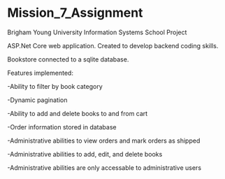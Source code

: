 # Mission_7_Assignment

Brigham Young University Information Systems School Project

ASP.Net Core web application. Created to develop backend coding skills.

Bookstore connected to a sqlite database. 

Features implemented:

-Ability to filter by book category

-Dynamic pagination

-Ability to add and delete books to and from cart

-Order information stored in database

-Administrative abilities to view orders and mark orders as shipped

-Administrative abilities to add, edit, and delete books

-Administrative abilities are only accessable to administrative users
